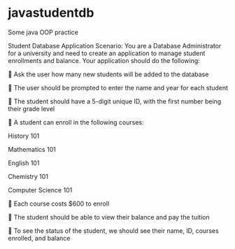 # javastudentdb
Some java OOP practice

Student Database Application
Scenario: You are a Database Administrator for a university and need to create an application to manage student enrollments and balance.
Your application should do the following:

 Ask the user how many new students will be added to the database

 The user should be prompted to enter the name and year for each student

 The student should have a 5-digit unique ID, with the first number being their grade level

 A student can enroll in the following courses:

History 101

Mathematics 101

English 101

Chemistry 101

Computer Science 101

 Each course costs $600 to enroll

 The student should be able to view their balance and pay the tuition

 To see the status of the student, we should see their name, ID, courses enrolled, and balance

